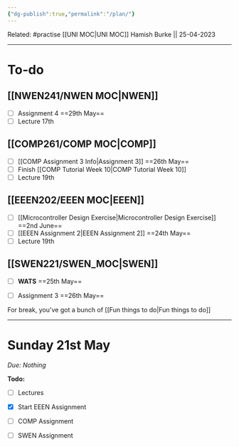 ```yaml
---
{"dg-publish":true,"permalink":"/plan/"}
---
```


Related: #practise 
[[UNI MOC\|UNI MOC]]
Hamish Burke || 25-04-2023
***

# To-do

## [[NWEN241/NWEN MOC\|NWEN]]

- [ ] Assignment 4 ==29th May==
- [ ] Lecture 17th

## [[COMP261/COMP MOC\|COMP]]

- [ ] [[COMP Assignment 3 Info\|Assignment 3]] ==26th May==
- [ ] Finish [[COMP Tutorial Week 10\|COMP Tutorial Week 10]]
- [ ] Lecture 19th

## [[EEEN202/EEEN MOC\|EEEN]]

- [ ] [[Microcontroller Design Exercise\|Microcontroller Design Exercise]] ==2nd June==
- [ ] [[EEEN Assignment 2\|EEEN Assignment 2]] ==24th May==
- [ ] Lecture 19th

## [[SWEN221/SWEN_MOC\|SWEN]]

- [ ] **WATS** ==25th May==
- [ ] Assignment 3 ==26th May==



For break, you've got a bunch of [[Fun things to do\|Fun things to do]]

***

# Sunday 21st May

*Due: Nothing*

**Todo:**
- [ ] Lectures
- [x] Start EEEN Assignment
- [ ] COMP Assignment 
- [ ] SWEN Assignment



